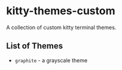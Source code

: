 # kitty-themes-custom
A collection of custom kitty terminal themes.


## List of Themes
* `graphite` - a grayscale theme
